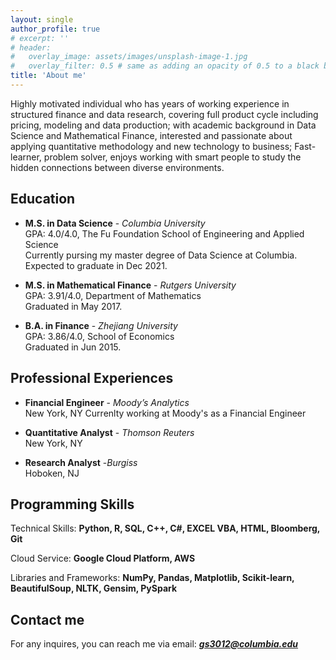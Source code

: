 ```yaml
---
layout: single
author_profile: true
# excerpt: ''
# header:
#   overlay_image: assets/images/unsplash-image-1.jpg
#   overlay_filter: 0.5 # same as adding an opacity of 0.5 to a black background
title: 'About me'
---
```


Highly motivated individual who has years of working experience in structured finance and data research, covering full product cycle including pricing, modeling and data production; with academic background in Data Science and Mathematical Finance, interested and passionate about applying quantitative methodology and new technology to business; Fast-learner, problem solver, enjoys working with smart people to study the hidden connections between diverse environments.

## Education

- **M.S. in Data Science** - _Columbia University_<br>
  GPA: 4.0/4.0, The Fu Foundation School of Engineering and Applied Science  
  Currently pursing my master degree of Data Science at Columbia. Expected to graduate in Dec 2021.

- **M.S. in Mathematical Finance** - _Rutgers University_<br>
  GPA: 3.91/4.0, Department of Mathematics  
  Graduated in May 2017.

- **B.A. in Finance** - _Zhejiang University_<br>
  GPA: 3.86/4.0, School of Economics  
  Graduated in Jun 2015.



## Professional Experiences

- **Financial Engineer** - _Moody’s Analytics_<br> 
  New York, NY
  Currenlty working at Moody's as a Financial Engineer
  
  
- **Quantitative Analyst** - _Thomson Reuters_<br>
  New York, NY


- **Research Analyst** -_Burgiss_<br>
  Hoboken, NJ
  

## Programming Skills

Technical Skills: **Python, R, SQL, C++, C#, EXCEL VBA, HTML, Bloomberg, Git**

Cloud Service: **Google Cloud Platform, AWS**

Libraries and Frameworks: **NumPy, Pandas, Matplotlib, Scikit-learn, BeautifulSoup, NLTK, Gensim, PySpark**



## Contact me

For any inquires, you can reach me via email: **_[gs3012@columbia.edu](mailto:gs3012@columbia.edu)_**
